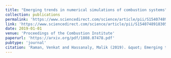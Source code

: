 ```yaml
---
title: "Emerging trends in numerical simulations of combustion systems"
collection: publications
permalink: 'https://www.sciencedirect.com/science/article/pii/S154074891830539X'
link: 'https://www.sciencedirect.com/science/article/pii/S154074891830539X'
date: 2019-01-01
venue: 'Proceedings of the Combustion Institute'
paperurl: 'https://arxiv.org/pdf/1808.07478.pdf'
pubtype: 'journal'
citation: 'Raman, Venkat and Hassanaly, Malik (2019). &quot; Emerging trends in numerical simulations of combustion systems.&quot; <i>Proceedings of the Combustion Institute</i>. 37(2), 2073-2089.'
---
```

